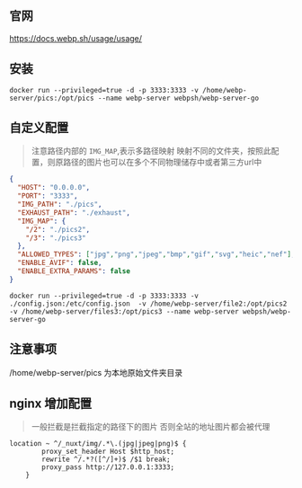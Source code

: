 
## 官网

https://docs.webp.sh/usage/usage/

## 安装

```
docker run --privileged=true -d -p 3333:3333 -v /home/webp-server/pics:/opt/pics --name webp-server webpsh/webp-server-go
```

## 自定义配置
> 注意路径内部的 `IMG_MAP`,表示多路径映射  映射不同的文件夹，按照此配置，则原路径的图片也可以在多个不同物理储存中或者第三方url中

```json
{
  "HOST": "0.0.0.0",
  "PORT": "3333",
  "IMG_PATH": "./pics",
  "EXHAUST_PATH": "./exhaust",
  "IMG_MAP": {
    "/2": "./pics2",
    "/3": "./pics3"
  },
  "ALLOWED_TYPES": ["jpg","png","jpeg","bmp","gif","svg","heic","nef"],
  "ENABLE_AVIF": false,
  "ENABLE_EXTRA_PARAMS": false
}

```

```shell
docker run --privileged=true -d -p 3333:3333 -v ./config.json:/etc/config.json  -v /home/webp-server/file2:/opt/pics2 -v /home/webp-server/files3:/opt/pics3 --name webp-server webpsh/webp-server-go
```

## 注意事项

/home/webp-server/pics 为本地原始文件夹目录

## nginx 增加配置

> 一般拦截是拦截指定的路径下的图片 否则全站的地址图片都会被代理
```
location ~ ^/_nuxt/img/.*\.(jpg|jpeg|png)$ {
        proxy_set_header Host $http_host; 
        rewrite ^/.*?([^/]+)$ /$1 break;
        proxy_pass http://127.0.0.1:3333; 
    }
```






